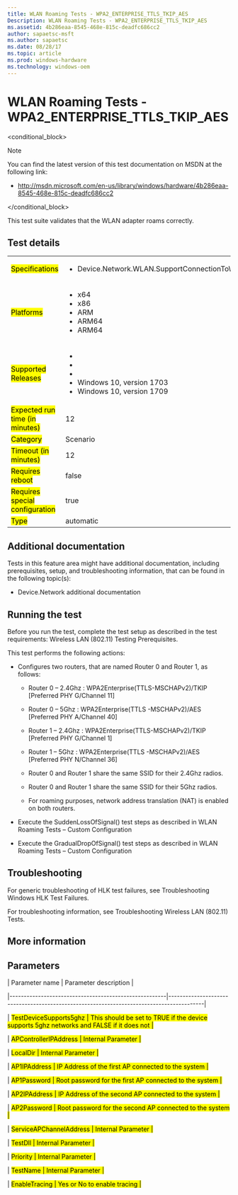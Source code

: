 ```yaml
---
title: WLAN Roaming Tests - WPA2_ENTERPRISE_TTLS_TKIP_AES
Description: WLAN Roaming Tests - WPA2_ENTERPRISE_TTLS_TKIP_AES
ms.assetid: 4b286eaa-8545-468e-815c-deadfc686cc2
author: sapaetsc-msft
ms.author: sapaetsc
ms.date: 08/28/17
ms.topic: article
ms.prod: windows-hardware
ms.technology: windows-oem
---
```


# WLAN Roaming Tests - WPA2_ENTERPRISE_TTLS_TKIP_AES

<conditional_block> <conditions> <docset value="standalone"></docset> </conditions>

>[!NOTE]
You can find the latest version of this test documentation on MSDN at the following link:

-   <xref hlink="http://msdn.microsoft.com/en-us/library/windows/hardware/4b286eaa-8545-468e-815c-deadfc686cc2">http://msdn.microsoft.com/en-us/library/windows/hardware/4b286eaa-8545-468e-815c-deadfc686cc2</b>


</conditional_block>

This test suite validates that the WLAN adapter roams correctly.

## Test details

<table>
<colgroup>
<col width="50%" />
<col width="50%" />
</colgroup>
<tbody>
<tr class="odd">
<td><mark type="bullet_intro">Specifications</b></td>
<td><ul>
<li>Device.Network.WLAN.SupportConnectionToWiFiAP.ConnectionToWiFiAP</li>
</ul></td>
</tr>
<tr class="even">
<td><mark type="bullet_intro">Platforms</b></td>
<td><ul>
<li><tla rid="win_threshold_desktop"></tla> x64</li>
<li><tla rid="win_threshold_desktop"></tla> x86</li>
<li><tla rid="win_threshold_mobile"></tla> ARM</li>
<li><tla rid="win_threshold_desktop"></tla> ARM64</li>
<li><tla rid="win_threshold_mobile"></tla> ARM64</li>
</ul></td>
</tr>
<tr class="odd">
<td><mark type="bullet_intro">Supported Releases</b></td>
<td><ul>
<li><tla rid="win_10"></tla></li>
<li><tla rid="win_10_th2"></tla></li>
<li><tla rid="win_10_rs1"></tla></li>
<li>Windows 10, version 1703</li>
<li>Windows 10, version 1709</li>
</ul></td>
</tr>
<tr class="even">
<td><mark type="bullet_intro">Expected run time (in minutes)</b></td>
<td>12</td>
</tr>
<tr class="odd">
<td><mark type="bullet_intro">Category</b></td>
<td>Scenario</td>
</tr>
<tr class="even">
<td><mark type="bullet_intro">Timeout (in minutes)</b></td>
<td>12</td>
</tr>
<tr class="odd">
<td><mark type="bullet_intro">Requires reboot</b></td>
<td>false</td>
</tr>
<tr class="even">
<td><mark type="bullet_intro">Requires special configuration</b></td>
<td>true</td>
</tr>
<tr class="odd">
<td><mark type="bullet_intro">Type</b></td>
<td>automatic</td>
</tr>
</tbody>
</table>

## Additional documentation

Tests in this feature area might have additional documentation, including prerequisites, setup, and troubleshooting information, that can be found in the following topic(s):

-   <xref rid="p_hlk_test.device_network_additional_documentation">Device.Network additional documentation</b>

## Running the test

Before you run the test, complete the test setup as described in the test requirements: <xref rid="p_hlk_test.wireless_lan__80211__testing_prerequisites">Wireless LAN (802.11) Testing Prerequisites</b>.

This test performs the following actions:

-   Configures two routers, that are named Router 0 and Router 1, as follows:
    -   Router 0 – 2.4Ghz : WPA2Enterprise(TTLS-MSCHAPv2)/TKIP \[Preferred PHY G/Channel 11\]
    -   Router 0 – 5Ghz : WPA2Enterprise(TTLS -MSCHAPv2)/AES \[Preferred PHY A/Channel 40\]
    -   Router 1 – 2.4Ghz : WPA2Enterprise(TTLS-MSCHAPv2)/TKIP \[Preferred PHY G/Channel 1\]
    -   Router 1 – 5Ghz : WPA2Enterprise(TTLS -MSCHAPv2)/AES \[Preferred PHY N/Channel 36\]
    -   Router 0 and Router 1 share the same SSID for their 2.4Ghz radios.
    -   Router 0 and Router 1 share the same SSID for their 5Ghz radios.
    -   For roaming purposes, network address translation (NAT) is enabled on both routers.
-   Execute the SuddenLossOfSignal() test steps as described in <xref rid="p_hlk_test.a0933024-4837-4a7e-bf75-26a12eef3b2b">WLAN Roaming Tests – Custom Configuration</b>
-   Execute the GradualDropOfSignal() test steps as described in <xref rid="p_hlk_test.a0933024-4837-4a7e-bf75-26a12eef3b2b">WLAN Roaming Tests – Custom Configuration</b>

## Troubleshooting

For generic troubleshooting of HLK test failures, see <xref rid="p_hlk.troubleshooting_windows_hlk_test_failures">Troubleshooting Windows HLK Test Failures</b>.

For troubleshooting information, see <xref rid="p_hlk_test.troubleshooting_wireless_lan__80211__tests">Troubleshooting Wireless LAN (802.11) Tests</b>.

## More information

## Parameters

| Parameter name                                        | Parameter description                                                                    |
|-------------------------------------------------------|------------------------------------------------------------------------------------------|
| <mark type="bullet_intro">TestDeviceSupports5ghz</b>  | This should be set to TRUE if the device supports 5ghz networks and FALSE if it does not |
| <mark type="bullet_intro">APControllerIPAddress</b>   | Internal Parameter                                                                       |
| <mark type="bullet_intro">LocalDir</b>                | Internal Parameter                                                                       |
| <mark type="bullet_intro">AP1IPAddress</b>            | IP Address of the first AP connected to the system                                       |
| <mark type="bullet_intro">AP1Password</b>             | Root password for the first AP connected to the system                                   |
| <mark type="bullet_intro">AP2IPAddress</b>            | IP Address of the second AP connected to the system                                      |
| <mark type="bullet_intro">AP2Password</b>             | Root password for the second AP connected to the system                                  |
| <mark type="bullet_intro">ServiceAPChannelAddress</b> | Internal Parameter                                                                       |
| <mark type="bullet_intro">TestDll</b>                 | Internal Parameter                                                                       |
| <mark type="bullet_intro">Priority</b>                | Internal Parameter                                                                       |
| <mark type="bullet_intro">TestName</b>                | Internal Parameter                                                                       |
| <mark type="bullet_intro">EnableTracing</b>           | Yes or No to enable tracing                                                              |





